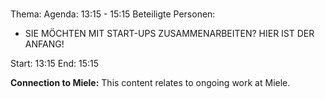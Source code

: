 # 
Thema: 
Agenda: 13:15 - 15:15
Beteiligte Personen:
- SIE MÖCHTEN MIT START-UPS ZUSAMMENARBEITEN? HIER IST DER ANFANG!

Start: 13:15
End: 15:15

**Connection to Miele:** This content relates to ongoing work at Miele.
